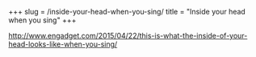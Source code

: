 +++
slug = /inside-your-head-when-you-sing/
title = "Inside your head when you sing"
+++

http://www.engadget.com/2015/04/22/this-is-what-the-inside-of-your-head-looks-like-when-you-sing/
